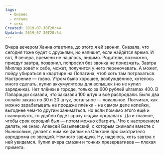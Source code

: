 ```yaml
---
tags:
  - бизнес
  - плёнка
  - секс
Created: 2019-07-30T20:44
Updated: 2019-07-30T20:54
---
```

Вчера вечером Ханна ответила, до этого я ей звонил. Сказала, что сегодня тоже будет с друзьями, но напишет, если найдётся время. И вот, 9 вечера, времени не нашлось, видимо. Родители, возможно, приедут завтра, позвонил, попросил без звонка не приезжать. Завтра Миллер зовёт к себе, может, получится у него переночевать. А может, пойду убираться в квартире на Лопатина, чтоб хоть там потрахаться.
Настроение — говно. Утром было хорошее, возбуждённое, хотелось много сделать, купил аккумуляторы для вспышек (но не купил зарядника). Нет плёнки в городе, только за 600 рублей ultramax 400. В Папарацци сказали, что заказали 100 штук и всё распродали. Было два онлайн заказа по 30 и 20 штук, остальное — локальное. Посчитал, как можно зарабатывать на продаже плёнки - на самом деле копейки, выгоднее чем-то другим заниматься. Но если помимо этого ещё и сканировать, то удобно будет сразу людям продавать. Да и главное, чтобы срок хороший был — потом можно сбагрить.
Что с настроением делать, не знаю. Алексей Базылевский, с которым снимали вместе с Яшниковым, делает с ним же фильм на Ольхоне про смотрителя аэродрома со звездой. Немного завидую.
Ну, надеюсь, хоть завтра с ней увидемся. Купил вчера смазки и тонких презервативов — плохая примета.